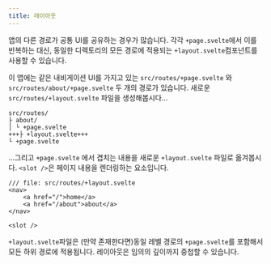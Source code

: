 ```yaml
---
title: 레이아웃
---
```


앱의 다른 경로가 공통 UI를 공유하는 경우가 많습니다. 각각 `+page.svelte`에서 이를 반복하는 대신, 동일한 디렉토리의 모든 경로에 적용되는 `+layout.svelte`컴포넌트를 사용할 수 있습니다.

이 앱에는 같은 내비게이션 UI를 가지고 있는 `src/routes/+page.svelte` 와 `src/routes/about/+page.svelte` 두 개의 경로가 있습니다. 새로운 `src/routes/+layout.svelte` 파일을 생성해봅시다...

```
src/routes/
├ about/
│ └ +page.svelte
+++├ +layout.svelte+++
└ +page.svelte
```

...그리고 `+page.svelte` 에서 겹치는 내용을 새로운 `+layout.svelte` 파일로 옮겨봅시다. `<slot />`은 페이지 내용을 렌더링하는 요소입니다.

```svelte
/// file: src/routes/+layout.svelte
<nav>
	<a href="/">home</a>
	<a href="/about">about</a>
</nav>

<slot />
```

`+layout.svelte`파일은 (만약 존재한다면)동일 레벨 경로의 `+page.svelte`를 포함해서 모든 하위 경로에 적용됩니다. 레이아웃은 임의의 깊이까지 중첩할 수 있습니다.
